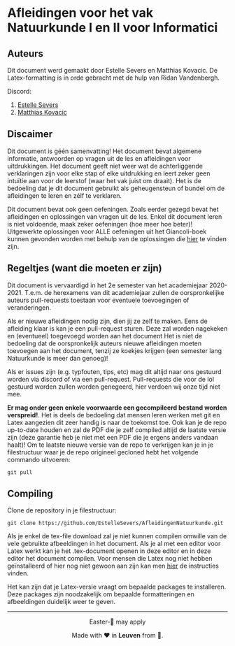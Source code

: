 # Afleidingen voor het vak Natuurkunde I en II voor Informatici
## Auteurs
Dit document werd gemaakt door Estelle Severs en Matthias Kovacic. De Latex-formatting is in orde gebracht
met de hulp van Ridan Vandenbergh.

Discord: 
1. [Estelle Severs](https://discordapp.com/users/217345263667380224/)
2. [Matthias Kovacic](https://discordapp.com/users/397163201726251019/)

## Discaimer
Dit document is géén samenvatting! Het document bevat algemene informatie, antwoorden
op vragen uit de les en afleidingen voor uitdrukkingen. Het document geeft niet weer wat de 
achterliggende verklaringen zijn voor elke stap of elke uitdrukking en leert zeker geen intuïtie
aan voor de leerstof (waar het vak juist om draait). Het is de bedoeling dat je dit document
gebruikt als geheugensteun of bundel om de afleidingen te leren en zélf te verklaren. 

Dit document bevat ook geen oefeningen. Zoals eerder gezegd bevat het afleidingen en oplossingen
van vragen uit de les. Enkel dit document leren is niet voldoende, maak zeker oefeningen (hoe meer
hoe beter)! Uitgewerkte oplossingen voor ALLE oefeningen uit het Giancoli-boek kunnen gevonden worden met behulp 
van de oplossingen die [hier](https://www.principis.be/drive/Giancoli-Physics-for-Scientists-and-Engineers-4th-Solutions.pdf) te vinden zijn. 

## Regeltjes (want die moeten er zijn)
Dit document is vervaardigd in het 2e semester van het academiejaar 2020-2021. T.e.m. de herexamens van
dit academiejaar zullen de oorspronkelijke auteurs pull-requests toestaan voor eventuele toevoegingen
of veranderingen. 

Als er nieuwe afleidingen nodig zijn, dien jij ze zelf te maken. Eens de afleiding klaar is kan je
een pull-request sturen. Deze zal worden nagekeken en (eventueel) toegevoegd worden aan het document
Het is niet de bedoeling dat de oorspronkelijk auteurs nieuwe afleidingen
moeten toevoegen aan het document, tenzij ze koekjes krijgen (een semester lang Natuurkunde is meer dan genoeg)!

Als er issues zijn (e.g. typfouten, tips, etc) mag dit altijd naar ons gestuurd worden via discord of via een
pull-request. Pull-requests die voor de lol gestuurd worden zullen worden genegeerd, hier verdoen wij onze tijd niet mee.

**Er mag onder geen enkele voorwaarde een gecompileerd bestand worden verspreid!**. 
Het is deels de bedoeling dat mensen leren werken met git en Latex aangezien dit zeer handig is naar de toekomst toe. Ook kan je de repo up-to-date houden en zal de PDF die je zelf compiled altijd
de laatste versie zijn (deze garantie heb je niet met een PDF die je ergens anders vandaan haalt)! Om te laatste nieuwe
versie van de repo te verkrijgen kan je in je filestructuur waar je de repo origineel gecloned hebt het volgende commando
uitvoeren:

```
git pull
```

## Compiling
Clone de repository in je filestructuur:

```
git clone https://github.com/EstelleSevers/AfleidingenNatuurkunde.git
```

Als je enkel de tex-file download zal je niet kunnen compilen omwille van de vele gebruikte afbeeldingen 
in het document. Als je al met een editor voor Latex werkt kan je het .tex-document openen in deze
editor en in deze editor het document compilen. Voor mensen die Latex nog niet hebben geïnstalleerd of
hier nog niet gewoon aan zijn kan men [hier](https://files.ulyssis.org/uploads/LaTeX/installers/instructions.pdf) de instructies vinden. 

Het kan zijn dat je Latex-versie vraagt om bepaalde packages te installeren. Deze packages zijn noodzakelijk
om bepaalde formatteringen en afbeeldingen duidelijk weer te geven. 

---
<p align="center">Easter-🥚 may apply</p>
<p align="center">
    Made with ❤️ in <b>Leuven</b> from 🏡.
</p>